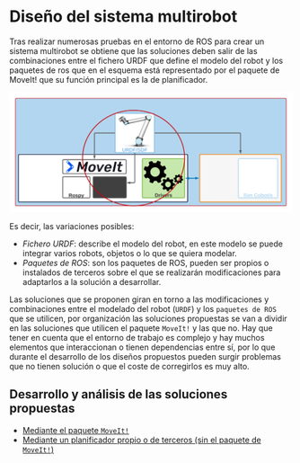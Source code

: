 # Diseño del sistema multirobot

Tras realizar numerosas pruebas en el entorno de ROS para crear un sistema multirobot se obtiene que las soluciones deben salir de las combinaciones entre el fichero URDF que define el modelo del robot y los paquetes de ros que en el esquema está representado por el paquete de MoveIt! que su función principal es la de planificador.

![image](/doc/imgs_md/Diseno-General-focus.png  "Herramientas y Drivers de ROS en el diseño")

Es decir, las variaciones posibles:

- *Fichero URDF*: describe el modelo del robot, en este modelo se puede integrar varios robots, objetos o lo que se quiera modelar.
- *Paquetes de ROS*: son los paquetes de ROS, pueden ser propios o instalados de terceros sobre el que se realizarán modificaciones para adaptarlos a la solución a desarrollar.

Las soluciones que se proponen giran en torno a las modificaciones y combinaciones entre el modelado del robot (`URDF`) y los `paquetes de ROS` que se utilicen, por organización las soluciones propuestas se van a dividir en las soluciones que utilicen el paquete  `MoveIt!` y las que no. Hay que tener en cuenta que el entorno de trabajo es complejo y hay muchos elementos que interaccionan o tienen dependencias entre sı́, por lo que durante el desarrollo de los diseños propuestos pueden surgir problemas que no tienen solución o que el coste de corregirlos es muy alto.

## Desarrollo y análisis de las soluciones propuestas
- [Mediante el paquete `MoveIt!`](https://github.com/Serru/MultiCobot-UR10-Gripper/blob/main/doc/moveit-intro.md)
- [Mediante un planificador propio o de terceros (sin el paquete de `MoveIt!`)](https://github.com/Serru/MultiCobot-UR10-Gripper/blob/main/doc/no-moveit-intro.md)

